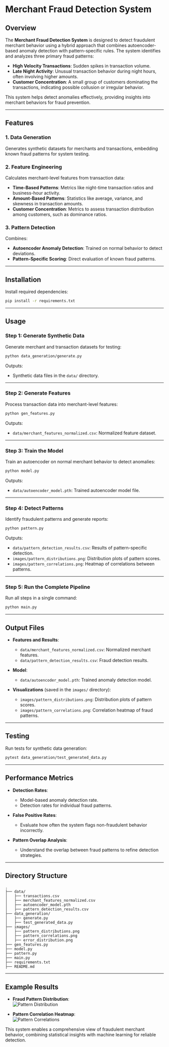 # Merchant Fraud Detection System

## Overview
The **Merchant Fraud Detection System** is designed to detect fraudulent merchant behavior using a hybrid approach that combines autoencoder-based anomaly detection with pattern-specific rules. The system identifies and analyzes three primary fraud patterns:

- **High Velocity Transactions**: Sudden spikes in transaction volume.
- **Late Night Activity**: Unusual transaction behavior during night hours, often involving higher amounts.
- **Customer Concentration**: A small group of customers dominating the transactions, indicating possible collusion or irregular behavior.

This system helps detect anomalies effectively, providing insights into merchant behaviors for fraud prevention.

---

## Features

### 1. **Data Generation**
Generates synthetic datasets for merchants and transactions, embedding known fraud patterns for system testing.

### 2. **Feature Engineering**
Calculates merchant-level features from transaction data:
- **Time-Based Patterns**: Metrics like night-time transaction ratios and business-hour activity.
- **Amount-Based Patterns**: Statistics like average, variance, and skewness in transaction amounts.
- **Customer Concentration**: Metrics to assess transaction distribution among customers, such as dominance ratios.

### 3. **Pattern Detection**
Combines:
- **Autoencoder Anomaly Detection**: Trained on normal behavior to detect deviations.
- **Pattern-Specific Scoring**: Direct evaluation of known fraud patterns.

---

## Installation

Install required dependencies:

```bash
pip install -r requirements.txt
```

---

## Usage

### **Step 1: Generate Synthetic Data**
Generate merchant and transaction datasets for testing:

```bash
python data_generation/generate.py
```

Outputs:
- Synthetic data files in the `data/` directory.

---

### **Step 2: Generate Features**
Process transaction data into merchant-level features:

```bash
python gen_features.py
```

Outputs:
- `data/merchant_features_normalized.csv`: Normalized feature dataset.

---

### **Step 3: Train the Model**
Train an autoencoder on normal merchant behavior to detect anomalies:

```bash
python model.py
```

Outputs:
- `data/autoencoder_model.pth`: Trained autoencoder model file.

---

### **Step 4: Detect Patterns**
Identify fraudulent patterns and generate reports:

```bash
python pattern.py
```

Outputs:
- `data/pattern_detection_results.csv`: Results of pattern-specific detection.
- `images/pattern_distributions.png`: Distribution plots of pattern scores.
- `images/pattern_correlations.png`: Heatmap of correlations between patterns.

---

### **Step 5: Run the Complete Pipeline**
Run all steps in a single command:

```bash
python main.py
```

---

## Output Files

- **Features and Results**:
  - `data/merchant_features_normalized.csv`: Normalized merchant features.
  - `data/pattern_detection_results.csv`: Fraud detection results.

- **Model**:
  - `data/autoencoder_model.pth`: Trained anomaly detection model.

- **Visualizations** (saved in the `images/` directory):
  - `images/pattern_distributions.png`: Distribution plots of pattern scores.
  - `images/pattern_correlations.png`: Correlation heatmap of fraud patterns.

---

## Testing

Run tests for synthetic data generation:

```bash
pytest data_generation/test_generated_data.py
```

---

## Performance Metrics

- **Detection Rates**:
  - Model-based anomaly detection rate.
  - Detection rates for individual fraud patterns.
  
- **False Positive Rates**:
  - Evaluate how often the system flags non-fraudulent behavior incorrectly.

- **Pattern Overlap Analysis**:
  - Understand the overlap between fraud patterns to refine detection strategies.

---

## Directory Structure

```
.
├── data/
│   ├── transactions.csv
│   ├── merchant_features_normalized.csv
│   ├── autoencoder_model.pth
│   ├── pattern_detection_results.csv
├── data_generation/
│   ├── generate.py
│   ├── test_generated_data.py
├── images/
│   ├── pattern_distributions.png
│   ├── pattern_correlations.png
│   ├── error_distribution.png
├── gen_features.py
├── model.py
├── pattern.py
├── main.py
├── requirements.txt
├── README.md
```

---

## Example Results

- **Fraud Pattern Distribution**:  
  ![Pattern Distribution](images/pattern_distributions.png)

- **Pattern Correlation Heatmap**:  
  ![Pattern Correlations](images/pattern_correlations.png)

This system enables a comprehensive view of fraudulent merchant behavior, combining statistical insights with machine learning for reliable detection.